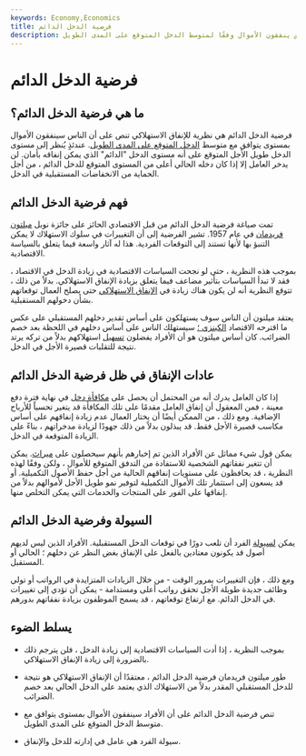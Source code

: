 ```yaml
---
keywords: Economy,Economics
title: فرضية الدخل الدائم
description: فرضية الدخل الدائم هي نظرية إنفاق المستهلك التي تفترض أن الناس ينفقون الأموال وفقًا لمتوسط الدخل المتوقع على المدى الطويل.
---
```


# فرضية الدخل الدائم
## ما هي فرضية الدخل الدائم؟

فرضية الدخل الدائم هي نظرية للإنفاق الاستهلاكي تنص على أن الناس سينفقون الأموال بمستوى يتوافق مع متوسط [الدخل المتوقع على المدى الطويل](/income). عندئذٍ يُنظر إلى مستوى الدخل طويل الأجل المتوقع على أنه مستوى الدخل "الدائم" الذي يمكن إنفاقه بأمان. لن يدخر العامل إلا إذا كان دخله الحالي أعلى من المستوى المتوقع للدخل الدائم ، من أجل الحماية من الانخفاضات المستقبلية في الدخل.

## فهم فرضية الدخل الدائم

تمت صياغة فرضية الدخل الدائم من قبل الاقتصادي الحائز على جائزة نوبل [ميلتون فريدمان](/milton-friedman) في عام 1957. تشير الفرضية إلى أن التغييرات في سلوك الاستهلاك لا يمكن التنبؤ بها لأنها تستند إلى التوقعات الفردية. هذا له آثار واسعة فيما يتعلق بالسياسة الاقتصادية.

بموجب هذه النظرية ، حتى لو نجحت السياسات الاقتصادية في زيادة الدخل في الاقتصاد ، فقد لا تبدأ السياسات بتأثير مضاعف فيما يتعلق بزيادة الإنفاق الاستهلاكي. بدلاً من ذلك ، تتوقع النظرية أنه لن يكون هناك زيادة في [الإنفاق الاستهلاكي](/consumer-spending) حتى يصلح العمال توقعاتهم بشأن دخولهم المستقبلية.

يعتقد ميلتون أن الناس سوف يستهلكون على أساس تقدير دخلهم المستقبلي على عكس ما اقترحه الاقتصاد [الكينزي ؛](/keynesianeconomics) سيستهلك الناس على أساس دخلهم في اللحظة بعد خصم الضرائب. كان أساس ميلتون هو أن الأفراد يفضلون [تسهيل](/consumption-smoothing) استهلاكهم بدلاً من تركه يرتد نتيجة للتقلبات قصيرة الأجل في الدخل.

## عادات الإنفاق في ظل فرضية الدخل الدائم

إذا كان العامل يدرك أنه من المحتمل أن يحصل على [مكافأة دخل](/bonus) في نهاية فترة دفع معينة ، فمن المعقول أن إنفاق العامل مقدمًا على تلك المكافأة قد يتغير تحسباً للأرباح الإضافية. ومع ذلك ، من الممكن أيضًا أن يختار العمال عدم زيادة إنفاقهم على أساس مكاسب قصيرة الأجل فقط. قد يبذلون بدلاً من ذلك جهودًا لزيادة مدخراتهم ، بناءً على الزيادة المتوقعة في الدخل.

يمكن قول شيء مماثل عن الأفراد الذين تم إخبارهم بأنهم سيحصلون على [ميراث](/inheritance). يمكن أن تتغير نفقاتهم الشخصية للاستفادة من التدفق المتوقع للأموال ، ولكن وفقًا لهذه النظرية ، قد يحافظون على مستويات إنفاقهم الحالية من أجل حفظ الأصول التكميلية. أو قد يسعون إلى استثمار تلك الأموال التكميلية لتوفير نمو طويل الأجل لأموالهم بدلاً من إنفاقها على الفور على المنتجات والخدمات التي يمكن التخلص منها.

## السيولة وفرضية الدخل الدائم

يمكن [لسيولة](/liquidity) الفرد أن تلعب دورًا في توقعات الدخل المستقبلية. الأفراد الذين ليس لديهم أصول قد يكونون معتادين بالفعل على الإنفاق بغض النظر عن دخلهم ؛ الحالي أو المستقبل.

ومع ذلك ، فإن التغييرات بمرور الوقت - من خلال الزيادات المتزايدة في الرواتب أو تولي وظائف جديدة طويلة الأجل تحقق رواتب أعلى ومستدامة - يمكن أن تؤدي إلى تغييرات في الدخل الدائم. مع ارتفاع توقعاتهم ، قد يسمح الموظفون بزيادة نفقاتهم بدورهم.

## يسلط الضوء

- بموجب النظرية ، إذا أدت السياسات الاقتصادية إلى زيادة الدخل ، فلن يترجم ذلك بالضرورة إلى زيادة الإنفاق الاستهلاكي.

- طور ميلتون فريدمان فرضية الدخل الدائم ، معتقدًا أن الإنفاق الاستهلاكي هو نتيجة للدخل المستقبلي المقدر بدلاً من الاستهلاك الذي يعتمد على الدخل الحالي بعد خصم الضرائب.

- تنص فرضية الدخل الدائم على أن الأفراد سينفقون الأموال بمستوى يتوافق مع متوسط الدخل المتوقع على المدى الطويل.

- سيولة الفرد هي عامل في إدارته للدخل والإنفاق.

